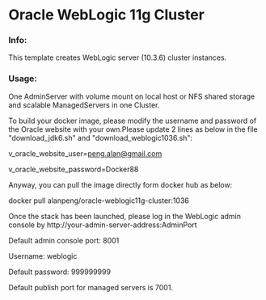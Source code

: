 # Oracle WebLogic 11g Cluster
### Info:
This template creates WebLogic server (10.3.6) cluster instances.
### Usage:
One AdminServer with volume mount on local host or NFS shared storage and scalable ManagedServers in one Cluster.

To build your docker image, please modify the username and password of the Oracle website with your own.Please update 2 lines as below in the file "download_jdk6.sh" and "download_weblogic1036.sh":

v_oracle_website_user=peng.alan@gmail.com

v_oracle_website_password=Docker88

Anyway, you can pull the image directly form docker hub as below:

docker pull alanpeng/oracle-weblogic11g-cluster:1036

Once the stack has been launched, please log in the WebLogic admin console by http://your-admin-server-address:AdminPort

Default admin console port: 8001

Username: weblogic

Default password: 999999999

Default publish port for managed servers is 7001.
